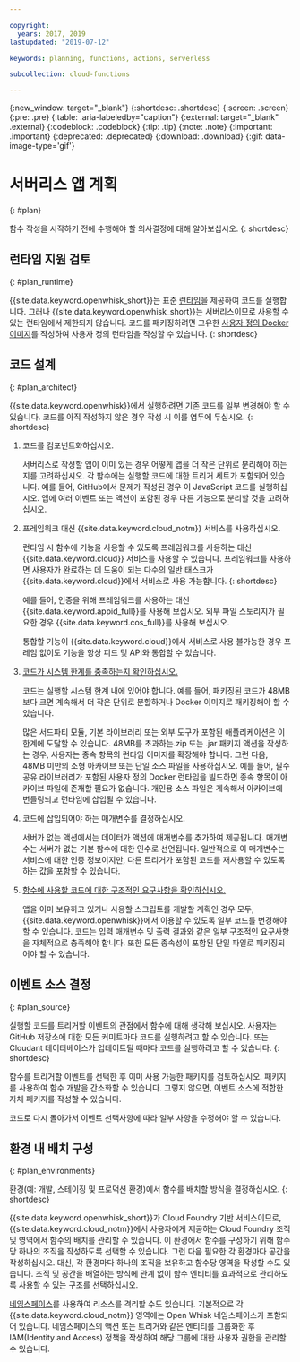 ```yaml
---

copyright:
  years: 2017, 2019
lastupdated: "2019-07-12"

keywords: planning, functions, actions, serverless

subcollection: cloud-functions

---
```


{:new_window: target="_blank"}
{:shortdesc: .shortdesc}
{:screen: .screen}
{:pre: .pre}
{:table: .aria-labeledby="caption"}
{:external: target="_blank" .external}
{:codeblock: .codeblock}
{:tip: .tip}
{:note: .note}
{:important: .important}
{:deprecated: .deprecated}
{:download: .download}
{:gif: data-image-type='gif'}


# 서버리스 앱 계획
{: #plan}

함수 작성을 시작하기 전에 수행해야 할 의사결정에 대해 알아보십시오.
{: shortdesc}

## 런타임 지원 검토
{: #plan_runtime}

{{site.data.keyword.openwhisk_short}}는 표준 [런타임](/docs/openwhisk?topic=cloud-functions-runtimes#runtimes)을 제공하여 코드를 실행합니다. 그러나 {{site.data.keyword.openwhisk_short}}는 서버리스이므로 사용할 수 있는 런타임에서 제한되지 않습니다. 코드를 패키징하려면 고유한 [사용자 정의 Docker 이미지](/docs/openwhisk?topic=cloud-functions-actions#actions-docker)를 작성하여 사용자 정의 런타임을 작성할 수 있습니다.
{: shortdesc}



## 코드 설계
{: #plan_architect}

{{site.data.keyword.openwhisk}}에서 실행하려면 기존 코드를 일부 변경해야 할 수 있습니다. 코드를 아직 작성하지 않은 경우 작성 시 이를 염두에 두십시오.
{: shortdesc}

1. 코드를 컴포넌트화하십시오.

    서버리스로 작성할 앱이 이미 있는 경우 어떻게 앱을 더 작은 단위로 분리해야 하는지를 고려하십시오. 각 함수에는 실행할 코드에 대한 트리거 세트가 포함되어 있습니다. 예를 들어, GitHub에서 문제가 작성된 경우 이 JavaScript 코드를 실행하십시오. 앱에 여러 이벤트 또는 액션이 포함된 경우 다른 기능으로 분리할 것을 고려하십시오.

2. 프레임워크 대신 {{site.data.keyword.cloud_notm}} 서비스를 사용하십시오.

    런타임 시 함수에 기능을 사용할 수 있도록 프레임워크를 사용하는 대신 {{site.data.keyword.cloud}} 서비스를 사용할 수 있습니다. 프레임워크를 사용하면 사용자가 완료하는 데 도움이 되는 다수의 일반 태스크가 {{site.data.keyword.cloud}}에서 서비스로 사용 가능합니다.
    {: shortdesc}

    예를 들어, 인증을 위해 프레임워크를 사용하는 대신 {{site.data.keyword.appid_full}}를 사용해 보십시오. 외부 파일 스토리지가 필요한 경우 {{site.data.keyword.cos_full}}를 사용해 보십시오.

    통합할 기능이 {{site.data.keyword.cloud}}에서 서비스로 사용 불가능한 경우 프레임 없이도 기능을 항상 피드 및 API와 통합할 수 있습니다.

3. [코드가 시스템 한계를 충족하는지 확인하십시오.](/docs/openwhisk?topic=cloud-functions-limits#limits_syslimits)

    코드는 실행할 시스템 한계 내에 있어야 합니다. 예를 들어, 패키징된 코드가 48MB보다 크면 계속해서 더 작은 단위로 분할하거나 Docker 이미지로 패키징해야 할 수 있습니다.

    많은 서드파티 모듈, 기본 라이브러리 또는 외부 도구가 포함된 애플리케이션은 이 한계에 도달할 수 있습니다. 48MB를 초과하는.zip 또는 .jar 패키지 액션을 작성하는 경우, 사용자는 종속 항목의 런타임 이미지를 확장해야 합니다. 그런 다음, 48MB 미만의 소형 아카이브 또는 단일 소스 파일을 사용하십시오. 예를 들어, 필수 공유 라이브러리가 포함된 사용자 정의 Docker 런타임을 빌드하면 종속 항목이 아카이브 파일에 존재할 필요가 없습니다. 개인용 소스 파일은 계속해서 아카이브에 번들링되고 런타임에 삽입될 수 있습니다.

4. 코드에 삽입되어야 하는 매개변수를 결정하십시오.

    서버가 없는 액션에서는 데이터가 액션에 매개변수를 추가하여 제공됩니다. 매개변수는 서버가 없는 기본 함수에 대한 인수로 선언됩니다. 일반적으로 이 매개변수는 서비스에 대한 인증 정보이지만, 다른 트리거가 포함된 코드를 재사용할 수 있도록 하는 값을 포함할 수 있습니다.

5. [함수에 사용할 코드에 대한 구조적인 요구사항을 확인하십시오.](/docs/openwhisk?topic=cloud-functions-prep)

    앱을 이미 보유하고 있거나 사용할 스크립트를 개발할 계획인 경우 모두, {{site.data.keyword.openwhisk}}에서 이용할 수 있도록 일부 코드를 변경해야 할 수 있습니다. 코드는 입력 매개변수 및 출력 결과와 같은 일부 구조적인 요구사항을 자체적으로 충족해야 합니다. 또한 모든 종속성이 포함된 단일 파일로 패키징되어야 할 수 있습니다.







## 이벤트 소스 결정
{: #plan_source}

실행할 코드를 트리거할 이벤트의 관점에서 함수에 대해 생각해 보십시오. 사용자는 GitHub 저장소에 대한 모든 커미트마다 코드를 실행하려고 할 수 있습니다. 또는 Cloudant 데이터베이스가 업데이트될 때마다 코드를 실행하려고 할 수 있습니다.
{: shortdesc}

함수를 트리거할 이벤트를 선택한 후 이미 사용 가능한 패키지를 검토하십시오. 패키지를 사용하여 함수 개발을 간소화할 수 있습니다. 그렇지 않으면, 이벤트 소스에 적합한 자체 패키지를 작성할 수 있습니다.

코드로 다시 돌아가서 이벤트 선택사항에 따라 일부 사항을 수정해야 할 수 있습니다.


## 환경 내 배치 구성
{: #plan_environments}

환경(예: 개발, 스테이징 및 프로덕션 환경)에서 함수를 배치할 방식을 결정하십시오.
{: shortdesc}

{{site.data.keyword.openwhisk_short}}가 Cloud Foundry 기반 서비스이므로, {{site.data.keyword.cloud_notm}}에서 사용자에게 제공하는 Cloud Foundry 조직 및 영역에서 함수의 배치를 관리할 수 있습니다. 이 환경에서 함수를 구성하기 위해 함수당 하나의 조직을 작성하도록 선택할 수 있습니다. 그런 다음 필요한 각 환경마다 공간을 작성하십시오. 대신, 각 환경마다 하나의 조직을 보유하고 함수당 영역을 작성할 수도 있습니다. 조직 및 공간을 배열하는 방식에 관계 없이 함수 엔티티를 효과적으로 관리하도록 사용할 수 있는 구조를 선택하십시오.

[네임스페이스](/docs/openwhisk?topic=cloud-functions-namespaces)를 사용하여 리소스를 격리할 수도 있습니다. 기본적으로 각 {{site.data.keyword.cloud_notm}} 영역에는 Open Whisk 네임스페이스가 포함되어 있습니다. 네임스페이스의 액션 또는 트리거와 같은 엔티티를 그룹화한 후 IAM(Identity and Access) 정책을 작성하여 해당 그룹에 대한 사용자 권한을 관리할 수 있습니다.





